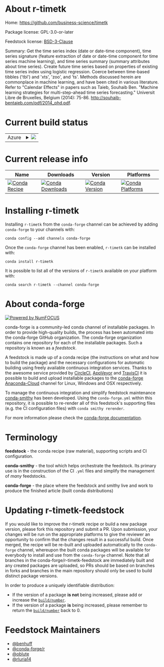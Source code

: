 About r-timetk
==============

Home: https://github.com/business-science/timetk

Package license: GPL-3.0-or-later

Feedstock license: [BSD-3-Clause](https://github.com/conda-forge/r-timetk-feedstock/blob/master/LICENSE.txt)

Summary: Get the time series index (date or date-time component), time series signature (feature extraction of date or date-time component for time series machine learning), and time series summary (summary attributes about time series). Create future time series based on properties of existing time series index using logistic regression. Coerce between time-based tibbles ('tbl') and 'xts', 'zoo', and 'ts'. Methods discussed herein are commonplace in machine learning, and have been cited in various literature. Refer to "Calendar Effects" in papers such as Taieb, Souhaib Ben. "Machine learning strategies for multi-step-ahead time series forecasting." Universit Libre de Bruxelles, Belgium (2014): 75-86. <http://souhaib-bentaieb.com/pdf/2014_phd.pdf>.

Current build status
====================


<table>
    
  <tr>
    <td>Azure</td>
    <td>
      <details>
        <summary>
          <a href="https://dev.azure.com/conda-forge/feedstock-builds/_build/latest?definitionId=9100&branchName=master">
            <img src="https://dev.azure.com/conda-forge/feedstock-builds/_apis/build/status/r-timetk-feedstock?branchName=master">
          </a>
        </summary>
        <table>
          <thead><tr><th>Variant</th><th>Status</th></tr></thead>
          <tbody><tr>
              <td>linux_64_r_base3.6</td>
              <td>
                <a href="https://dev.azure.com/conda-forge/feedstock-builds/_build/latest?definitionId=9100&branchName=master">
                  <img src="https://dev.azure.com/conda-forge/feedstock-builds/_apis/build/status/r-timetk-feedstock?branchName=master&jobName=linux&configuration=linux_64_r_base3.6" alt="variant">
                </a>
              </td>
            </tr><tr>
              <td>linux_64_r_base4.0</td>
              <td>
                <a href="https://dev.azure.com/conda-forge/feedstock-builds/_build/latest?definitionId=9100&branchName=master">
                  <img src="https://dev.azure.com/conda-forge/feedstock-builds/_apis/build/status/r-timetk-feedstock?branchName=master&jobName=linux&configuration=linux_64_r_base4.0" alt="variant">
                </a>
              </td>
            </tr><tr>
              <td>osx_64_r_base3.6</td>
              <td>
                <a href="https://dev.azure.com/conda-forge/feedstock-builds/_build/latest?definitionId=9100&branchName=master">
                  <img src="https://dev.azure.com/conda-forge/feedstock-builds/_apis/build/status/r-timetk-feedstock?branchName=master&jobName=osx&configuration=osx_64_r_base3.6" alt="variant">
                </a>
              </td>
            </tr><tr>
              <td>osx_64_r_base4.0</td>
              <td>
                <a href="https://dev.azure.com/conda-forge/feedstock-builds/_build/latest?definitionId=9100&branchName=master">
                  <img src="https://dev.azure.com/conda-forge/feedstock-builds/_apis/build/status/r-timetk-feedstock?branchName=master&jobName=osx&configuration=osx_64_r_base4.0" alt="variant">
                </a>
              </td>
            </tr><tr>
              <td>win_64_r_base3.6</td>
              <td>
                <a href="https://dev.azure.com/conda-forge/feedstock-builds/_build/latest?definitionId=9100&branchName=master">
                  <img src="https://dev.azure.com/conda-forge/feedstock-builds/_apis/build/status/r-timetk-feedstock?branchName=master&jobName=win&configuration=win_64_r_base3.6" alt="variant">
                </a>
              </td>
            </tr><tr>
              <td>win_64_r_base4.0</td>
              <td>
                <a href="https://dev.azure.com/conda-forge/feedstock-builds/_build/latest?definitionId=9100&branchName=master">
                  <img src="https://dev.azure.com/conda-forge/feedstock-builds/_apis/build/status/r-timetk-feedstock?branchName=master&jobName=win&configuration=win_64_r_base4.0" alt="variant">
                </a>
              </td>
            </tr>
          </tbody>
        </table>
      </details>
    </td>
  </tr>
</table>

Current release info
====================

| Name | Downloads | Version | Platforms |
| --- | --- | --- | --- |
| [![Conda Recipe](https://img.shields.io/badge/recipe-r--timetk-green.svg)](https://anaconda.org/conda-forge/r-timetk) | [![Conda Downloads](https://img.shields.io/conda/dn/conda-forge/r-timetk.svg)](https://anaconda.org/conda-forge/r-timetk) | [![Conda Version](https://img.shields.io/conda/vn/conda-forge/r-timetk.svg)](https://anaconda.org/conda-forge/r-timetk) | [![Conda Platforms](https://img.shields.io/conda/pn/conda-forge/r-timetk.svg)](https://anaconda.org/conda-forge/r-timetk) |

Installing r-timetk
===================

Installing `r-timetk` from the `conda-forge` channel can be achieved by adding `conda-forge` to your channels with:

```
conda config --add channels conda-forge
```

Once the `conda-forge` channel has been enabled, `r-timetk` can be installed with:

```
conda install r-timetk
```

It is possible to list all of the versions of `r-timetk` available on your platform with:

```
conda search r-timetk --channel conda-forge
```


About conda-forge
=================

[![Powered by NumFOCUS](https://img.shields.io/badge/powered%20by-NumFOCUS-orange.svg?style=flat&colorA=E1523D&colorB=007D8A)](http://numfocus.org)

conda-forge is a community-led conda channel of installable packages.
In order to provide high-quality builds, the process has been automated into the
conda-forge GitHub organization. The conda-forge organization contains one repository
for each of the installable packages. Such a repository is known as a *feedstock*.

A feedstock is made up of a conda recipe (the instructions on what and how to build
the package) and the necessary configurations for automatic building using freely
available continuous integration services. Thanks to the awesome service provided by
[CircleCI](https://circleci.com/), [AppVeyor](https://www.appveyor.com/)
and [TravisCI](https://travis-ci.com/) it is possible to build and upload installable
packages to the [conda-forge](https://anaconda.org/conda-forge)
[Anaconda-Cloud](https://anaconda.org/) channel for Linux, Windows and OSX respectively.

To manage the continuous integration and simplify feedstock maintenance
[conda-smithy](https://github.com/conda-forge/conda-smithy) has been developed.
Using the ``conda-forge.yml`` within this repository, it is possible to re-render all of
this feedstock's supporting files (e.g. the CI configuration files) with ``conda smithy rerender``.

For more information please check the [conda-forge documentation](https://conda-forge.org/docs/).

Terminology
===========

**feedstock** - the conda recipe (raw material), supporting scripts and CI configuration.

**conda-smithy** - the tool which helps orchestrate the feedstock.
                   Its primary use is in the construction of the CI ``.yml`` files
                   and simplify the management of *many* feedstocks.

**conda-forge** - the place where the feedstock and smithy live and work to
                  produce the finished article (built conda distributions)


Updating r-timetk-feedstock
===========================

If you would like to improve the r-timetk recipe or build a new
package version, please fork this repository and submit a PR. Upon submission,
your changes will be run on the appropriate platforms to give the reviewer an
opportunity to confirm that the changes result in a successful build. Once
merged, the recipe will be re-built and uploaded automatically to the
`conda-forge` channel, whereupon the built conda packages will be available for
everybody to install and use from the `conda-forge` channel.
Note that all branches in the conda-forge/r-timetk-feedstock are
immediately built and any created packages are uploaded, so PRs should be based
on branches in forks and branches in the main repository should only be used to
build distinct package versions.

In order to produce a uniquely identifiable distribution:
 * If the version of a package **is not** being increased, please add or increase
   the [``build/number``](https://conda.io/docs/user-guide/tasks/build-packages/define-metadata.html#build-number-and-string).
 * If the version of a package **is** being increased, please remember to return
   the [``build/number``](https://conda.io/docs/user-guide/tasks/build-packages/define-metadata.html#build-number-and-string)
   back to 0.

Feedstock Maintainers
=====================

* [@benhuff](https://github.com/benhuff/)
* [@conda-forge/r](https://github.com/conda-forge/r/)
* [@oblute](https://github.com/oblute/)
* [@rluria14](https://github.com/rluria14/)


